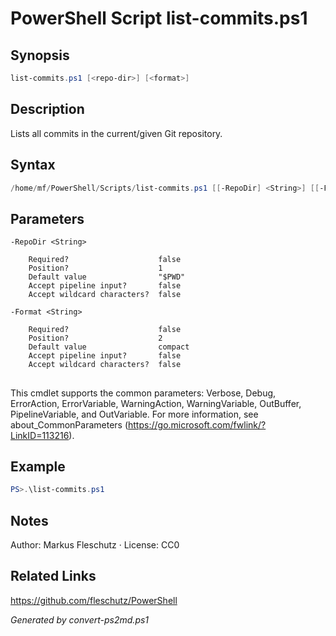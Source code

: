 # PowerShell Script list-commits.ps1

## Synopsis
```powershell
list-commits.ps1 [<repo-dir>] [<format>]
```

## Description
Lists all commits in the current/given Git repository.

## Syntax
```powershell
/home/mf/PowerShell/Scripts/list-commits.ps1 [[-RepoDir] <String>] [[-Format] <String>] [<CommonParameters>]
```

## Parameters

```
-RepoDir <String>
    
    Required?                    false
    Position?                    1
    Default value                "$PWD"
    Accept pipeline input?       false
    Accept wildcard characters?  false
```

```
-Format <String>
    
    Required?                    false
    Position?                    2
    Default value                compact
    Accept pipeline input?       false
    Accept wildcard characters?  false
```
## <CommonParameters>
This cmdlet supports the common parameters: Verbose, Debug, ErrorAction, ErrorVariable, WarningAction, WarningVariable, OutBuffer, PipelineVariable, and OutVariable. For more information, see about_CommonParameters (https://go.microsoft.com/fwlink/?LinkID=113216).

## Example
```powershell
PS>.\list-commits.ps1
```


## Notes
Author: Markus Fleschutz · License: CC0

## Related Links
https://github.com/fleschutz/PowerShell

*Generated by convert-ps2md.ps1*
